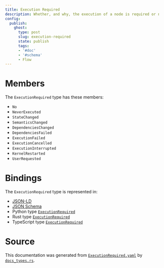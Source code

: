 ```yaml
---
title: Execution Required
description: Whether, and why, the execution of a node is required or not.
config:
  publish:
    ghost:
      type: post
      slug: execution-required
      state: publish
      tags:
      - '#doc'
      - '#schema'
      - Flow
---
```


# Members

The `ExecutionRequired` type has these members:

- `No`
- `NeverExecuted`
- `StateChanged`
- `SemanticsChanged`
- `DependenciesChanged`
- `DependenciesFailed`
- `ExecutionFailed`
- `ExecutionCancelled`
- `ExecutionInterrupted`
- `KernelRestarted`
- `UserRequested`

# Bindings

The `ExecutionRequired` type is represented in:

- [JSON-LD](https://stencila.org/ExecutionRequired.jsonld)
- [JSON Schema](https://stencila.org/ExecutionRequired.schema.json)
- Python type [`ExecutionRequired`](https://github.com/stencila/stencila/blob/main/python/python/stencila/types/execution_required.py)
- Rust type [`ExecutionRequired`](https://github.com/stencila/stencila/blob/main/rust/schema/src/types/execution_required.rs)
- TypeScript type [`ExecutionRequired`](https://github.com/stencila/stencila/blob/main/ts/src/types/ExecutionRequired.ts)

# Source

This documentation was generated from [`ExecutionRequired.yaml`](https://github.com/stencila/stencila/blob/main/schema/ExecutionRequired.yaml) by [`docs_types.rs`](https://github.com/stencila/stencila/blob/main/rust/schema-gen/src/docs_types.rs).
